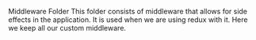 Middleware Folder
This folder consists of middleware that allows for side effects in the application. It is used when we are using redux with it. Here we keep all our custom middleware.